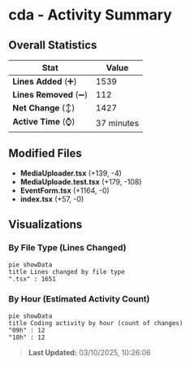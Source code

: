 # cda - Activity Summary 

## Overall Statistics

| Stat                   | Value                                                             |
| ---------------------- | ----------------------------------------------------------------- |
| **Lines Added** (➕)   | 1539                                          |
| **Lines Removed** (➖) | 112                                        |
| **Net Change** (↕)    | 1427                |
| **Active Time** (⌚)   | 37 minutes |


## Modified Files
- **MediaUploader.tsx** (+139, -4)
- **MediaUploade.test.tsx** (+179, -108)
- **EventForm.tsx** (+1164, -0)
- **index.tsx** (+57, -0)

## Visualizations

### By File Type (Lines Changed)

```mermaid
pie showData
title Lines changed by file type
".tsx" : 1651
```

### By Hour (Estimated Activity Count)

```mermaid
pie showData
title Coding activity by hour (count of changes)
"09h" : 12
"10h" : 12
```


> **Last Updated:** 03/10/2025, 10:26:06